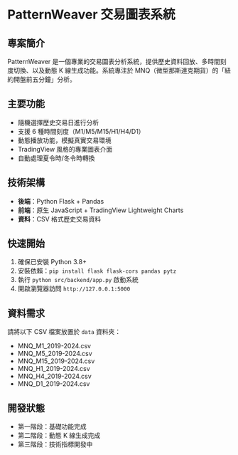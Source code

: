 # PatternWeaver 交易圖表系統

## 專案簡介
PatternWeaver 是一個專業的交易圖表分析系統，提供歷史資料回放、多時間刻度切換、以及動態 K 線生成功能。系統專注於 MNQ（微型那斯達克期貨）的「紐約開盤前五分鐘」分析。

## 主要功能
- 隨機選擇歷史交易日進行分析
- 支援 6 種時間刻度（M1/M5/M15/H1/H4/D1）
- 動態播放功能，模擬真實交易環境
- TradingView 風格的專業圖表介面
- 自動處理夏令時/冬令時轉換

## 技術架構
- **後端**：Python Flask + Pandas
- **前端**：原生 JavaScript + TradingView Lightweight Charts
- **資料**：CSV 格式歷史交易資料

## 快速開始
1. 確保已安裝 Python 3.8+
2. 安裝依賴：`pip install flask flask-cors pandas pytz`
3. 執行 `python src/backend/app.py` 啟動系統
4. 開啟瀏覽器訪問 `http://127.0.0.1:5000`

## 資料需求
請將以下 CSV 檔案放置於 `data` 資料夾：
- MNQ_M1_2019-2024.csv
- MNQ_M5_2019-2024.csv
- MNQ_M15_2019-2024.csv
- MNQ_H1_2019-2024.csv
- MNQ_H4_2019-2024.csv
- MNQ_D1_2019-2024.csv

## 開發狀態
- 第一階段：基礎功能完成
- 第二階段：動態 K 線生成完成
- 第三階段：技術指標開發中